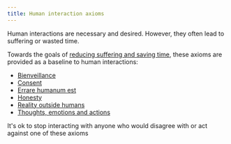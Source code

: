 ```yaml
---
title: Human interaction axioms
---
```


Human interactions are necessary and desired. However, they often lead to suffering or wasted time.

Towards the goals of [reducing suffering and saving time](overarching-goals), these axioms are provided as a baseline to human interactions:
- [Bienveillance](bienveillance-axiom.md)
- [Consent](consent-axiom.md)
- [Errare humanum est](errare-humanum-est-axiom.md)
- [Honesty](honesty-axiom.md)
- [Reality outside humans](reality-outside-humans-axiom.md)
- [Thoughts, emotions and actions](thoughts-emotions-actions-axiom.md)

It's ok to stop interacting with anyone who would disagree with or act against one of these axioms